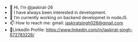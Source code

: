 - 👋 Hi, I’m @jaskirat-26
- 👀 I have always been interested in development. 
- 🌱 I’m currently working on backend developmet in nodeJS.
- 📫 How to reach me: gmail:  jaskiratsingh026@gmail.com
- 📮LinkedIn Profile: https://www.linkedin.com/in/jaskirat-singh-672783228/

<!---
jaskirat-26/jaskirat-26 is a ✨ special ✨ repository because its `README.md` (this file) appears on your GitHub profile.
You can click the Preview link to take a look at your changes.
--->
